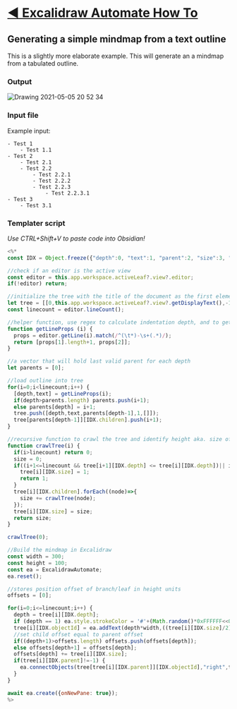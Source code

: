 # [◀ Excalidraw Automate How To](../readme.md)
## Generating a simple mindmap from a text outline
This is a slightly more elaborate example. This will generate an a mindmap from a tabulated outline.

### Output
![Drawing 2021-05-05 20 52 34](https://user-images.githubusercontent.com/14358394/117194124-00a69d00-ade4-11eb-8b75-5e18a9cbc3cd.png)

### Input file
Example input:
```
- Test 1
	- Test 1.1
- Test 2
	- Test 2.1
	- Test 2.2 
		- Test 2.2.1
		- Test 2.2.2
		- Test 2.2.3
			- Test 2.2.3.1
- Test 3
	- Test 3.1
```

### Templater script
*Use CTRL+Shift+V to paste code into Obsidian!*
```javascript
<%*
const IDX = Object.freeze({"depth":0, "text":1, "parent":2, "size":3, "children": 4, "objectId":5});

//check if an editor is the active view
const editor = this.app.workspace.activeLeaf?.view?.editor;
if(!editor) return;

//initialize the tree with the title of the document as the first element
let tree = [[0,this.app.workspace.activeLeaf?.view?.getDisplayText(),-1,0,[],0]];
const linecount = editor.lineCount();

//helper function, use regex to calculate indentation depth, and to get line text
function getLineProps (i) {
  props = editor.getLine(i).match(/^(\t*)-\s+(.*)/);
  return [props[1].length+1, props[2]];
}

//a vector that will hold last valid parent for each depth
let parents = [0];

//load outline into tree
for(i=0;i<linecount;i++) {
  [depth,text] = getLineProps(i);
  if(depth>parents.length) parents.push(i+1);
  else parents[depth] = i+1;
  tree.push([depth,text,parents[depth-1],1,[]]);
  tree[parents[depth-1]][IDX.children].push(i+1);
}

//recursive function to crawl the tree and identify height aka. size of each node
function crawlTree(i) {
  if(i>linecount) return 0;
  size = 0;
  if((i+1<=linecount && tree[i+1][IDX.depth] <= tree[i][IDX.depth])|| i == linecount) { //I am a leaf
    tree[i][IDX.size] = 1; 
    return 1; 
  }
  tree[i][IDX.children].forEach((node)=>{ 
    size += crawlTree(node);
  });
  tree[i][IDX.size] = size; 
  return size;   
}

crawlTree(0);

//Build the mindmap in Excalidraw
const width = 300;
const height = 100;
const ea = ExcalidrawAutomate;
ea.reset();

//stores position offset of branch/leaf in height units
offsets = [0];

for(i=0;i<=linecount;i++) {
  depth = tree[i][IDX.depth];
  if (depth == 1) ea.style.strokeColor = '#'+(Math.random()*0xFFFFFF<<0).toString(16);
  tree[i][IDX.objectId] = ea.addText(depth*width,((tree[i][IDX.size]/2)+offsets[depth])*height,tree[i][IDX.text],{box:true});  
  //set child offset equal to parent offset
  if((depth+1)>offsets.length) offsets.push(offsets[depth]);
  else offsets[depth+1] = offsets[depth];
  offsets[depth] += tree[i][IDX.size];
  if(tree[i][IDX.parent]!=-1) {
    ea.connectObjects(tree[tree[i][IDX.parent]][IDX.objectId],"right",tree[i][IDX.objectId],"left",{startArrowHead: 'dot'});
  }
}

await ea.create({onNewPane: true});
%>
```
